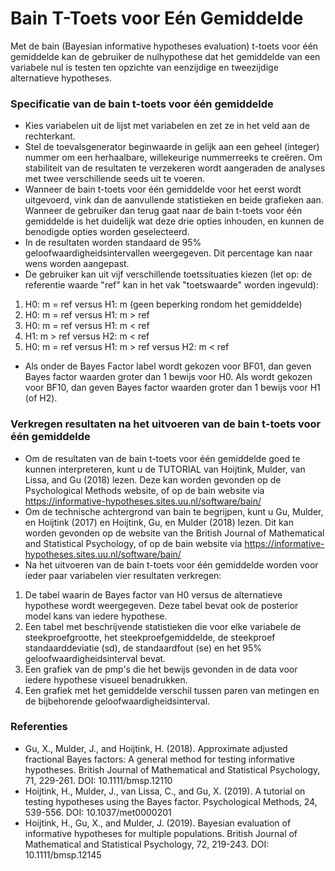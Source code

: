 Bain T-Toets voor Eén Gemiddelde
==========================

Met de bain (Bayesian informative hypotheses evaluation) t-toets voor één gemiddelde kan de gebruiker de nulhypothese dat het gemiddelde van een variabele nul is testen ten opzichte van eenzijdige en tweezijdige alternatieve hypotheses.

### Specificatie van de bain t-toets voor één gemiddelde

- Kies variabelen uit de lijst met variabelen en zet ze in het veld aan de rechterkant. 
- Stel de toevalsgenerator beginwaarde in gelijk aan een geheel (integer) nummer om een herhaalbare, willekeurige nummerreeks te creëren. Om stabiliteit van de resultaten te verzekeren wordt aangeraden de analyses met twee verschillende seeds uit te voeren.
- Wanneer de bain t-toets voor één gemiddelde voor het eerst wordt uitgevoerd, vink dan de aanvullende statistieken en beide grafieken aan. Wanneer de gebruiker dan terug gaat naar de bain t-toets voor één gemiddelde is het duidelijk wat deze drie opties inhouden, en kunnen de benodigde opties worden geselecteerd. 
- In de resultaten worden standaard de 95% geloofwaardigheidsintervallen weergegeven. Dit percentage kan naar wens worden aangepast. 
- De gebruiker kan uit vijf verschillende toetssituaties kiezen (let op: de referentie waarde "ref" kan in het vak "toetswaarde" worden ingevuld): 

1. H0: m = ref versus H1: m (geen beperking rondom het gemiddelde)
2. H0: m = ref versus H1: m > ref
3. H0: m = ref versus H1: m < ref
4. H1: m > ref versus H2: m < ref
5. H0: m = ref versus H1: m > ref versus H2: m < ref

- Als onder de Bayes Factor label wordt gekozen voor BF01, dan geven Bayes factor waarden groter dan 1 bewijs voor H0. Als wordt gekozen voor BF10, dan geven Bayes factor waarden groter dan 1 bewijs voor H1 (of H2). 

### Verkregen resultaten na het uitvoeren van de bain t-toets voor één gemiddelde

- Om de resultaten van de bain t-toets voor één gemiddelde goed te kunnen interpreteren, kunt u de TUTORIAL van Hoijtink, Mulder, van Lissa, and Gu (2018) lezen. Deze kan worden gevonden op de Psychological Methods website, of op de bain website via https://informative-hypotheses.sites.uu.nl/software/bain/
- Om de technische achtergrond van bain te begrijpen, kunt u Gu, Mulder, en Hoijtink (2017) en Hoijtink, Gu, en Mulder (2018) lezen. Dit kan worden gevonden op de website van the British Journal of Mathematical and Statistical Psychology, of op de bain website via https://informative-hypotheses.sites.uu.nl/software/bain/
- Na het uitvoeren van de bain t-toets voor één gemiddelde worden voor ieder paar variabelen vier resultaten verkregen:

1. De tabel waarin de Bayes factor van H0 versus de alternatieve hypothese wordt weergegeven. Deze tabel bevat ook de posterior model kans van iedere hypothese. 
2. Een tabel met beschrijvende statistieken die voor elke variabele de steekproefgrootte, het steekproefgemiddelde, de steekproef standaarddeviatie (sd), de standaardfout (se) en het 95% geloofwaardigheidsinterval bevat. 
3. Een grafiek van de pmp's die het bewijs gevonden in de data voor iedere hypothese visueel benadrukken. 
4. Een grafiek met het gemiddelde verschil tussen paren van metingen en de bijbehorende geloofwaardigheidsinterval.

### Referenties

- Gu, X., Mulder, J., and Hoijtink, H. (2018). Approximate adjusted fractional Bayes factors: A general method for testing informative hypotheses. British Journal of Mathematical and Statistical Psychology, 71, 229-261. DOI: 10.1111/bmsp.12110
- Hoijtink, H., Mulder, J., van Lissa, C., and Gu, X. (2019). A tutorial on testing hypotheses using the Bayes factor. Psychological Methods, 24, 539-556. DOI: 10.1037/met0000201 
- Hoijtink, H., Gu, X., and Mulder, J. (2019). Bayesian evaluation of informative hypotheses for multiple populations. British Journal of Mathematical and Statistical Psychology, 72, 219-243. DOI: 10.1111/bmsp.12145
